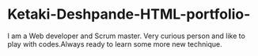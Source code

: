 # Ketaki-Deshpande-HTML-portfolio-
I am a Web developer and Scrum master. Very curious person and like to play with codes.Always ready to learn some more new technique.
